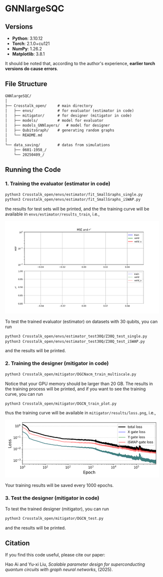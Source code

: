 # GNNlargeSQC

## Versions

- **Python**: 3.10.12
- **Torch**: 2.1.0+cu121
- **NumPy**: 1.26.2
- **Matplotlib**: 3.8.1

It should be noted that, according to the author's experience, **earlier torch versions do cause errors**.

## File Structure

```plaintext
GNNlargeSQC/
│
├── Crosstalk_open/     # main directory
│   ├── envs/           # for evaluator (estimator in code)
│   ├── mitigator/      # for designer (mitigator in code)
│   ├── models/         # model for evaluator
│   ├── models_GNNlayers/   # model for designer
│   ├── QubitsGraph/    # generating random graphs
│   └── README.md
│
└── data_saving/        # datas from simulations
    ├── 0601-1958_/
    └── 20250409_/     
```

## Running the Code

### 1. Training the evaluator (estimator in code)

```bash
python3 Crosstalk_open/envs/estimator/fit_SmallGraphs_single.py
python3 Crosstalk_open/envs/estimator/fit_SmallGraphs_iSWAP.py
```

the results for test sets will be printed, and the the training curve will be available in `envs/estimator/results_train`, i.e.,

![Training Curve](Crosstalk_open/envs/estimator/results_train/delta_r2_Y.png)

To test the trained evaluator (estimator) on datasets with 30 qubits, you can run

```bash
python3 Crosstalk_open/envs/estimator_test30Q/Z30Q_test_single.py
python3 Crosstalk_open/envs/estimator_test30Q/Z30Q_test_iSWAP.py
```

and the results will be printed.

### 2. Training the designer (mitigator in code)

```bash
python3 Crosstalk_open/mitigator/DGCNacm_train_multiscale.py
```

Notice that your GPU memory should be larger than $20$ GB. The results in the training process will be printed, and if you want to see the training curve, you can run

```bash
python3 Crosstalk_open/mitigator/DGCN_train_plot.py
```

thus the training curve will be available in `mitigator/results/loss.png`, i.e.,

![Training Curve](Crosstalk_open/mitigator/results/loss.png)

Your training results will be saved every $1000$ epochs.

### 3. Test the designer (mitigator in code)

To test the trained designer (mitigator), you can run
```bash
python3 Crosstalk_open/mitigator/DGCN_test.py
```
and the results will be printed.

## Citation

If you find this code useful, please cite our paper:

Hao Ai and Yu-xi Liu, *Scalable parameter design for superconducting quantum circuits with graph neural networks*, (2025).
